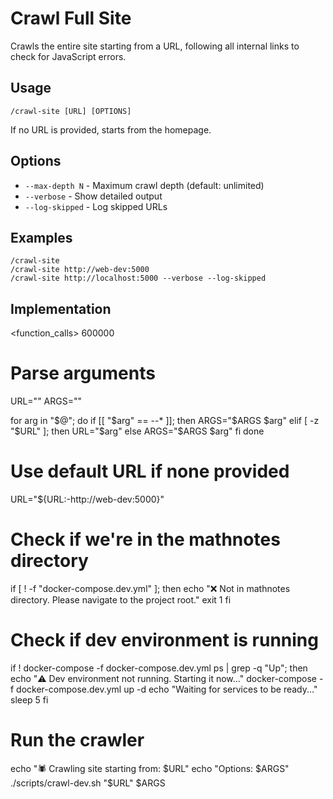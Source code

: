 # Crawl Full Site

Crawls the entire site starting from a URL, following all internal links to check for JavaScript errors.

## Usage
```
/crawl-site [URL] [OPTIONS]
```

If no URL is provided, starts from the homepage.

## Options
- `--max-depth N` - Maximum crawl depth (default: unlimited)
- `--verbose` - Show detailed output
- `--log-skipped` - Log skipped URLs

## Examples
```
/crawl-site
/crawl-site http://web-dev:5000
/crawl-site http://localhost:5000 --verbose --log-skipped
```

## Implementation

<function_calls>
<invoke name="Bash">
<parameter name="timeout">600000</parameter>
<parameter name="command">
# Parse arguments
URL=""
ARGS=""

for arg in "$@"; do
  if [[ "$arg" == --* ]]; then
    ARGS="$ARGS $arg"
  elif [ -z "$URL" ]; then
    URL="$arg"
  else
    ARGS="$ARGS $arg"
  fi
done

# Use default URL if none provided
URL="${URL:-http://web-dev:5000}"

# Check if we're in the mathnotes directory
if [ ! -f "docker-compose.dev.yml" ]; then
  echo "❌ Not in mathnotes directory. Please navigate to the project root."
  exit 1
fi

# Check if dev environment is running
if ! docker-compose -f docker-compose.dev.yml ps | grep -q "Up"; then
  echo "⚠️  Dev environment not running. Starting it now..."
  docker-compose -f docker-compose.dev.yml up -d
  echo "Waiting for services to be ready..."
  sleep 5
fi

# Run the crawler
echo "🕷️  Crawling site starting from: $URL"
echo "Options: $ARGS"
./scripts/crawl-dev.sh "$URL" $ARGS
